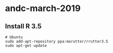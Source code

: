 # andc-march-2019

## Install R 3.5
```{shell}
# Ubuntu
sudo add-apt-repository ppa:marutter/rrutter3.5
sudo apt-get update
```